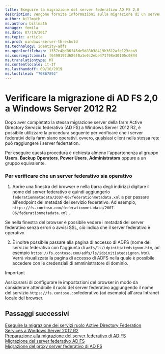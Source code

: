 ```yaml
---
title: Eseguire la migrazione del server federativo AD FS 2,0
description: Vengono fornite informazioni sulla migrazione di un server di AD FS a Windows Server 2012 R2.
author: billmath
ms.author: billmath
manager: femila
ms.date: 07/10/2017
ms.topic: article
ms.prod: windows-server-threshold
ms.technology: identity-adfs
ms.openlocfilehash: 1357c4bd86f45de5d83b38419b3612afc123dea9
ms.sourcegitcommit: f6490192d686f0a1e0c2ebe471f98e30105c0844
ms.translationtype: MT
ms.contentlocale: it-IT
ms.lasthandoff: 09/10/2019
ms.locfileid: "70867892"
---
```

# <a name="verify-the-ad-fs-20-migration-to-windows-server-2012-r2"></a>Verificare la migrazione di AD FS 2,0 a Windows Server 2012 R2

Dopo aver completato la stessa migrazione server della farm Active Directory Servizio federativo (AD FS) a Windows Server 2012 R2, è possibile utilizzare la procedura seguente per verificare che i server federativi della farm siano operativi. ovvero, qualsiasi client nella stessa rete può raggiungere i server federtation.  
  
Per eseguire questa procedura è richiesta almeno l'appartenenza al gruppo **Users**, **Backup Operators**, **Power Users**, **Administrators** oppure a un gruppo equivalente.
  
### <a name="to-verify-that-a-federation-server-is-operational"></a>Per verificare che un server federativo sia operativo  
  
1.  Aprire una finestra del browser e nella barra degli indirizzi digitare il nome del server federativo e quindi aggiungerlo `federationmetadata/2007-06/federationmetadata.xml` a per passare all'endpoint dei metadati del servizio federativo. Ad esempio, `https://fs.contoso.com/federationmetadata/2007-06/federationmetadata.xml` .  
  
Se nella finestra del browser è possibile vedere i metadati del server federativo senza errori o avvisi SSL, ciò indica che il server federativo è operativo.  
  
2. È inoltre possibile passare alla pagina di accesso di ADFS (nome del servizio federativo con l'aggiunta di `adfs/ls/idpinitiatedsignon.htm`, ad esempio `https://fs.contoso.com/adfs/ls/idpinitiatedsignon.htm`).  Verrà visualizzata la pagina di accesso di ADFS nella quale è possibile accedere con le credenziali di amministratore di dominio.  
  
> [!IMPORTANT]
>  Assicurarsi di configurare le impostazioni del browser in modo da considerare attendibile il ruolo del server federativo aggiungendo il nome del servizio `https://fs.contoso.com`federativo (ad esempio) all'area Intranet locale del browser.  
  
## <a name="next-steps"></a>Passaggi successivi
 [Eseguire la migrazione dei servizi ruolo Active Directory Federation Services a Windows Server 2012 R2](migrate-ad-fs-service-role-to-windows-server-r2.md)   
 [Preparazione alla migrazione del server federativo di AD FS](prepare-migrate-ad-fs-server-r2.md)  
 [Migrazione del server federativo AD FS](migrate-ad-fs-fed-server-r2.md)   
 [Migrazione del proxy server federativo di AD FS](migrate-fed-server-proxy-r2.md)   
